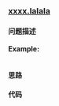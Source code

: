 ### [xxxx.lalala](https://leetcode-cn.com/problems/miao/)

#### 问题描述


**Example:**
```python

```

#### 思路

#### 代码

```python

```